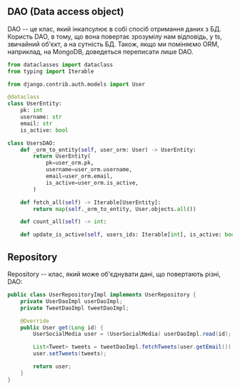 ## DAO (Data access object)

DAO -- це клас, який інкапсулює в собі спосіб отримання даних з БД.
Користь DAO, в тому, що вона повертає зрозумілу нам відповідь, у ts,
звичайний об'єкт, а на сутність БД.
Також, якщо ми поміняємо ORM, наприклад, на MongoDB, доведеться
переписати лише DAO.

```py
from dataclasses import dataclass
from typing import Iterable

from django.contrib.auth.models import User

@dataclass
class UserEntity:
    pk: int
    username: str
    email: str
    is_active: bool

class UsersDAO:
    def _orm_to_entity(self, user_orm: User) -> UserEntity:
        return UserEntity(
            pk=user_orm.pk,
            username=user_orm.username,
            email=user_orm.email,
            is_active=user_orm.is_active,
        )

    def fetch_all(self) -> Iterable[UserEntity]:
        return map(self._orm_to_entity, User.objects.all())

    def count_all(self) -> int:

    def update_is_active(self, users_ids: Iterable[int], is_active: bool) -> None:
```

## Repository

Repository -- клас, який може об'єднувати дані, що повертають різні, DAO:

```java
public class UserRepositoryImpl implements UserRepository {
    private UserDaoImpl userDaoImpl;
    private TweetDaoImpl tweetDaoImpl;

    @Override
    public User get(Long id) {
        UserSocialMedia user = (UserSocialMedia) userDaoImpl.read(id);

        List<Tweet> tweets = tweetDaoImpl.fetchTweets(user.getEmail());
        user.setTweets(tweets);

        return user;
    }
}
```
